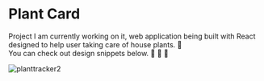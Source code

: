# Plant Card

Project I am currently working on it, web application being built with React designed to help user taking care of house plants. :green_heart:  
You can check out design snippets below. :cactus: :seedling: :palm_tree:  

![planttracker2](https://user-images.githubusercontent.com/67111891/107702694-e795c080-6cba-11eb-8ef9-e107bace1279.gif)
